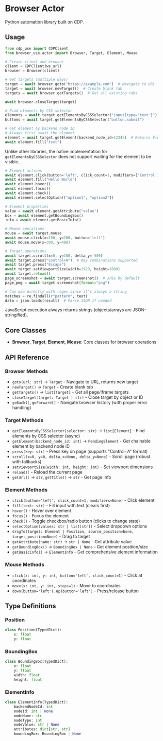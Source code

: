 # Browser Actor

Python automation library built on CDP.

## Usage

```python
from cdp_use import CDPClient
from browser_use.actor import Browser, Target, Element, Mouse

# Create client and browser
client = CDPClient(ws_url)
browser = Browser(client)
```

```python
# Get targets (multiple ways)
target = await browser.goto("https://example.com")  # Navigate to URL
target = await browser.newTarget()  # Create blank tab
targets = await browser.getTargets()  # Get all existing tabs

await browser.closeTarget(target)
```

```python
# Find elements by CSS selector
elements = await target.getElementsByCSSSelector("input[type='text']")
buttons = await target.getElementsByCSSSelector("button.submit")

# Get element by backend node ID
# Always first await the element
element = await target.getElement(backend_node_id=12345)  # Returns Element
await element.fill("text")
```

Unlike other libraries, the native implementation for `getElementsByCSSSelector` does not support waiting for the element to be visible.

```python
# Element actions
await element.click(button='left', click_count=1, modifiers=['Control'])
await element.fill("Hello World") 
await element.hover()
await element.focus()
await element.check() 
await element.selectOption(["option1", "option2"])

# Element properties  
value = await element.getAttribute("value")
box = await element.getBoundingBox()
info = await element.getBasicInfo()
```

```python
# Mouse operations
mouse = await target.mouse
await mouse.click(x=100, y=200, button='left')
await mouse.move(x=300, y=400)
```

```python
# Target operations
await target.scroll(x=0, y=100, delta_y=-500) 
await target.press("Control+A")  # Key combinations supported
await target.press("Escape")
await target.setViewportSize(width=1920, height=1080)
await target.reload()
page_screenshot = await target.screenshot()  # JPEG by default
page_png = await target.screenshot(format="png")

# Can use directly with regex since it's always a string
matches = re.findall(r"pattern", text)
data = json.loads(result)  # Parse JSON if needed
```

JavaScript execution always returns strings (objects/arrays are JSON-stringified).

## Core Classes

- **Browser**, **Target**, **Element**, **Mouse**: Core classes for browser operations

## API Reference

### Browser Methods
- `goto(url: str)` → `Target` - Navigate to URL, returns new target
- `newTarget()` → `Target` - Create blank tab
- `getTargets()` → `list[Target]` - Get all page/iframe targets
- `closeTarget(target: Target | str)` - Close target by object or ID
- `goBack()`, `goForward()` - Navigate browser history (with proper error handling)

### Target Methods
- `getElementsByCSSSelector(selector: str)` → `list[Element]` - Find elements by CSS selector (async)
- `getElement(backend_node_id: int)` → `PendingElement` - Get chainable element by backend node ID
- `press(key: str)` - Press key on page (supports "Control+A" format)
- `scroll(x=0, y=0, delta_x=None, delta_y=None)` - Scroll page (robust with fallbacks)
- `setViewportSize(width: int, height: int)` - Set viewport dimensions
- `reload()` - Reload the current page
- `getUrl()` → `str`, `getTitle()` → `str` - Get page info

### Element Methods
- `click(button='left', click_count=1, modifiers=None)` - Click element
- `fill(text: str)` - Fill input with text (clears first)
- `hover()` - Hover over element
- `focus()` - Focus the element
- `check()` - Toggle checkbox/radio button (clicks to change state)
- `selectOption(values: str | list[str])` - Select dropdown options
- `dragTo(target: Element | Position, source_position=None, target_position=None)` - Drag to target
- `getAttribute(name: str)` → `str | None` - Get attribute value
- `getBoundingBox()` → `BoundingBox | None` - Get element position/size
- `getBasicInfo()` → `ElementInfo` - Get comprehensive element information

### Mouse Methods  
- `click(x: int, y: int, button='left', click_count=1)` - Click at coordinates
- `move(x: int, y: int, steps=1)` - Move to coordinates
- `down(button='left')`, `up(button='left')` - Press/release button

## Type Definitions

### Position
```python
class Position(TypedDict):
    x: float
    y: float
```

### BoundingBox
```python
class BoundingBox(TypedDict):
    x: float
    y: float
    width: float
    height: float
```

### ElementInfo
```python
class ElementInfo(TypedDict):
    backendNodeId: int
    nodeId: int | None
    nodeName: str
    nodeType: int
    nodeValue: str | None
    attributes: dict[str, str]
    boundingBox: BoundingBox | None
```
